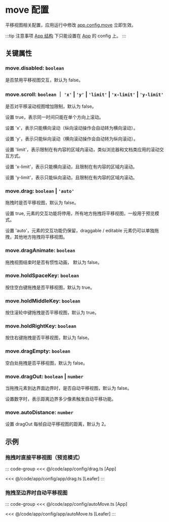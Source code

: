 # move 配置

平移视图相关配置，应用运行中修改 [app.config.move](/reference/display/Leafer.md#config-ileaferconfig) 立即生效。

:::tip 注意事项
[App 结构](/guide/advanced/app.md) 下只能设置在 [App](/reference/display/App.md) 的 config 上。
:::

## 关键属性

### move.disabled: `boolean`

是否禁用平移视图交互，默认为 false。

### move.scroll: `boolean` ｜ `'x'` | `'y'` | `'limit'` | `'x-limit'` | `'y-limit'`

是否对平移滚动视图增加限制，默认为 false。

设置 true，表示同一时间只能在单个方向上滚动。

设置 'x'，表示只能横向滚动（纵向滚动操作会自动转为横向滚动）。

设置 'y'，表示只能纵向滚动（横向滚动操作会自动转为纵向滚动）。

设置 'limit'，表示限制在有内容的区域内滚动，类似浏览器和文档类应用的滚动交互方式。

设置 'x-limit'，表示只能横向滚动，且限制在有内容的区域内滚动。

设置 'y-limit'，表示只能纵向滚动，且限制在有内容的区域内滚动。

### move.drag: `boolean` | `'auto'`

拖拽时是否平移视图，默认为 false。

设置 true, 元素的交互功能将停用，所有地方拖拽将平移视图，一般用于预览模式。

设置 'auto'，元素的交互功能仍保留，draggable / editable 元素仍可以单独拖拽，其他地方拖拽将平移视图。

### move.dragAnimate: `boolean`

拖拽视图结束时是否有惯性动画， 默认为 false。

### move.holdSpaceKey: `boolean`

按住空白键拖拽是否平移视图，默认为 true。

### move.holdMiddleKey: `boolean`

按住滚轮中键拖拽是否平移视图，默认为 true。

### move.holdRightKey: `boolean`

按住右键拖拽是否平移视图，默认为 false。

### move.dragEmpty: `boolean`

空白处拖拽是否平移视图，默认为 false。

### move.dragOut: `boolean` | `number`

当拖拽元素到达界面边界时，是否自动平移视图，默认为 false。

设置数字时，表示距离边界多少像素触发自动平移功能。

### move.autoDistance: `number`

设置 dragOut 每帧自动平移视图的距离，默认为 2。

## 示例

### 拖拽时直接平移视图（预览模式）

::: code-group
<<< @/code/app/config/drag.ts [App]

<<< @/code/app/config/app/drag.ts [Leafer]
:::

### 拖拽至边界时自动平移视图

::: code-group
<<< @/code/app/config/autoMove.ts [App]

<<< @/code/app/config/app/autoMove.ts [Leafer]
:::
